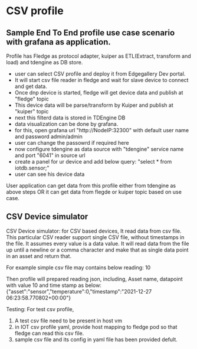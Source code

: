 # CSV profile

## Sample End To End profile use case scenario with grafana as application.
Profile has Fledge as protocol adapter, kuiper as ETL(Extract, transform and load) and tdengine as DB store.
- user can select CSV profile and deploy it from Edgegallery Dev portal.
- It will start csv file reader  in fledge and wait for slave device to connect and get data.
- Once dnp device is started, fledge will get device data and publish at "fledge" topic
- This device data will be parse/transform by Kuiper and publish at "kuiper" topic
- next this filterd data is stored in TDEngine DB
- data visualization can be done by grafana.
- for this, open grafana url "http://NodeIP:32300" with default user name and password admin/admin
- user can change the passowrd if required here
- now configure tdengine as data source with "tdengine" service name and port "6041" in source url
- create a panel for ur device and add below query: "select * from iotdb.sensor;"
- user can see his device data

 User application can get data from this profile either from tdengine as above steps OR it can get data from flegde or kuiper topic based on use case.
 
## CSV Device simulator
CSV Device simulator:
for CSV based devices, It read data from csv file.
This particular CSV reader support single CSV file, without timestamps in the file. It assumes every value is a data value. 
It will read data from the file up until a newline or a comma character and make that as single data point in an asset and return that.

For example simple csv file may contains below reading:
10

Then profile will prepared reading json, including, Asset name, datapoint with value 10 and time stamp as below:
{"asset":"sensor","temperature":0,"timestamp":"2021-12-27 06:23:58.770802+00:00"}


Testing:
For test csv profile, 
1. A test csv file need to be present in host vm
2. in IOT csv profile yaml, provide host mapping to fledge pod so that fledge can read this csv file.
3. sample csv file and its config in yaml file has been provided defult.

